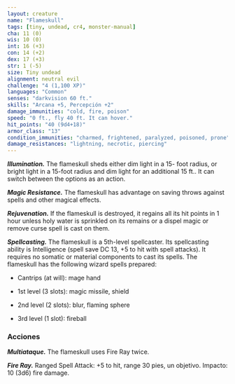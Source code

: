 ```yaml
---
layout: creature
name: "Flameskull"
tags: [tiny, undead, cr4, monster-manual]
cha: 11 (0)
wis: 10 (0)
int: 16 (+3)
con: 14 (+2)
dex: 17 (+3)
str: 1 (-5)
size: Tiny undead
alignment: neutral evil
challenge: "4 (1,100 XP)"
languages: "Common"
senses: "darkvision 60 ft."
skills: "Arcana +5, Percepción +2"
damage_immunities: "cold, fire, poison"
speed: "0 ft., fly 40 ft. It can hover."
hit_points: "40 (9d4+18)"
armor_class: "13"
condition_immunities: "charmed, frightened, paralyzed, poisoned, prone"
damage_resistances: "lightning, necrotic, piercing"
---
```


***Illumination.*** The flameskull sheds either dim light in a 15- foot radius, or bright light in a 15-foot radius and dim light for an additional 15 ft.. It can switch between the options as an action.

***Magic Resistance.*** The flameskull has advantage on saving throws against spells and other magical effects.

***Rejuvenation.*** If the flameskull is destroyed, it regains all its hit points in 1 hour unless holy water is sprinkled on its remains or a dispel magic or remove curse spell is cast on them.

***Spellcasting.*** The flameskull is a 5th-level spellcaster. Its spellcasting ability is Intelligence (spell save DC 13, +5 to hit with spell attacks). It requires no somatic or material components to cast its spells. The flameskull has the following wizard spells prepared:

* Cantrips (at will): mage hand

* 1st level (3 slots): magic missile, shield

* 2nd level (2 slots): blur, flaming sphere

* 3rd level (1 slot): fireball

### Acciones

***Multiataque.*** The flameskull uses Fire Ray twice.

***Fire Ray.*** Ranged Spell Attack: +5 to hit, range 30 pies, un objetivo. Impacto: 10 (3d6) fire damage.